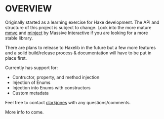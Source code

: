 
# OVERVIEW

Originally started as a learning exercise for Haxe development. The API and structure of this project is subject to change. Look into the more mature [mmvc](http://github.com/massiveinteractive/mmvc) and [minject](http://github.com/massiveinteractive/minject) by Massive Interactive if you are looking for a more stable library.

There are plans to release to Haxelib in the future but a few more features and a solid build/release process & documentation will have to be put in place first. 

Currently has support for:
* Contructor, property, and method injection
* Injection of Enums
* Injection into Enums with constructors
* Custom metadata

Feel free to contact [clarkjones](http://github.com/clarkjones) with any questions/comments.  

More info to come.

